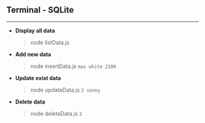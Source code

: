 ## **Terminal - SQLite**

---

- **Display all data**

  > node listData.js

- **Add new data**

  > node insertData.js `max white 2100`

- **Update exist data**

  > node updateData.js `2 sonny`

- **Delete data**
  > node deleteData.js `2`
